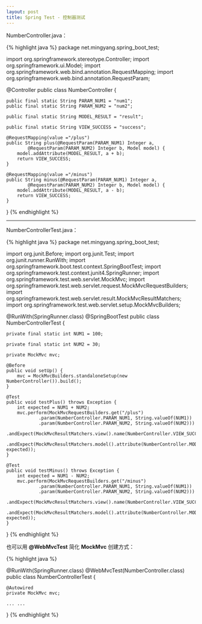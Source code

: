 ```yaml
---
layout: post
title: Spring Test - 控制器测试
---
```


NumberController.java：

{% highlight java %}
package net.mingyang.spring_boot_test;

import org.springframework.stereotype.Controller;
import org.springframework.ui.Model;
import org.springframework.web.bind.annotation.RequestMapping;
import org.springframework.web.bind.annotation.RequestParam;

@Controller
public class NumberController {
    
    public final static String PARAM_NUM1 = "num1"; 
    public final static String PARAM_NUM2 = "num2";
    
    public final static String MODEL_RESULT = "result";
    
    public final static String VIEW_SUCCESS = "success";

    @RequestMapping(value ="/plus")
    public String plus(@RequestParam(PARAM_NUM1) Integer a, 
            @RequestParam(PARAM_NUM2) Integer b, Model model) {
        model.addAttribute(MODEL_RESULT, a + b);
        return VIEW_SUCCESS;
    }
    
    @RequestMapping(value ="/minus")
    public String minus(@RequestParam(PARAM_NUM1) Integer a, 
            @RequestParam(PARAM_NUM2) Integer b, Model model) {
        model.addAttribute(MODEL_RESULT, a - b);
        return VIEW_SUCCESS;
    }
}
{% endhighlight %}

---

NumberControllerTest.java：

{% highlight java %}
package net.mingyang.spring_boot_test;

import org.junit.Before;
import org.junit.Test;
import org.junit.runner.RunWith;
import org.springframework.boot.test.context.SpringBootTest;
import org.springframework.test.context.junit4.SpringRunner;
import org.springframework.test.web.servlet.MockMvc;
import org.springframework.test.web.servlet.request.MockMvcRequestBuilders;
import org.springframework.test.web.servlet.result.MockMvcResultMatchers;
import org.springframework.test.web.servlet.setup.MockMvcBuilders;

@RunWith(SpringRunner.class)
@SpringBootTest
public class NumberControllerTest {
    
    private final static int NUM1 = 100;
    
    private final static int NUM2 = 30;
    
    private MockMvc mvc;

    @Before
    public void setUp() {  
        mvc = MockMvcBuilders.standaloneSetup(new NumberController()).build();  
    }
    
    @Test
    public void testPlus() throws Exception {
        int expected = NUM1 + NUM2;
        mvc.perform(MockMvcRequestBuilders.get("/plus")
                .param(NumberController.PARAM_NUM1, String.valueOf(NUM1))
                .param(NumberController.PARAM_NUM2, String.valueOf(NUM2)))
            .andExpect(MockMvcResultMatchers.view().name(NumberController.VIEW_SUCCESS))
            .andExpect(MockMvcResultMatchers.model().attribute(NumberController.MODEL_RESULT, expected));
    }
    
    @Test
    public void testMinus() throws Exception {
        int expected = NUM1 - NUM2;
        mvc.perform(MockMvcRequestBuilders.get("/minus")
                .param(NumberController.PARAM_NUM1, String.valueOf(NUM1))
                .param(NumberController.PARAM_NUM2, String.valueOf(NUM2)))
            .andExpect(MockMvcResultMatchers.view().name(NumberController.VIEW_SUCCESS))
            .andExpect(MockMvcResultMatchers.model().attribute(NumberController.MODEL_RESULT, expected));
    }
}
{% endhighlight %}

也可以用 **@WebMvcTest** 简化 **MockMvc** 创建方式：

{% highlight java %}

@RunWith(SpringRunner.class)
@WebMvcTest(NumberController.class)
public class NumberControllerTest {
    
    @Autowired
    private MockMvc mvc;

    ... ...
}
{% endhighlight %}